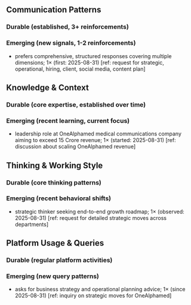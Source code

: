 ## Communication Patterns
### Durable (established, 3+ reinforcements)

### Emerging (new signals, 1-2 reinforcements)
- prefers comprehensive, structured responses covering multiple dimensions; 1× (first: 2025-08-31) [ref: request for strategic, operational, hiring, client, social media, content plan]

## Knowledge & Context
### Durable (core expertise, established over time)

### Emerging (recent learning, current focus)
- leadership role at OneAlphamed medical communications company aiming to exceed 15 Crore revenue; 1× (started: 2025-08-31) [ref: discussion about scaling OneAlphamed revenue]

## Thinking & Working Style
### Durable (core thinking patterns)

### Emerging (recent behavioral shifts)
- strategic thinker seeking end-to-end growth roadmap; 1× (observed: 2025-08-31) [ref: request for detailed strategic moves across departments]

## Platform Usage & Queries
### Durable (regular platform activities)

### Emerging (new query patterns)
- asks for business strategy and operational planning advice; 1× (since 2025-08-31) [ref: inquiry on strategic moves for OneAlphamed]
